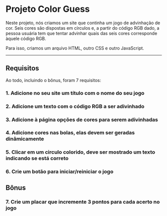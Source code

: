 # Projeto Color Guess

Neste projeto, nós criamos um site que continha um jogo de advinhação de cor. Seis cores são dispostas em círculos e, a partir do código RGB dado, a pessoa usuária tem que tentar advinhar quais das seis cores corresponde àquele código RGB.

Para isso, criamos um arquivo HTML, outro CSS e outro JavaScript.

---

## Requisitos

Ao todo, incluindo o bônus, foram 7 requisitos:

### 1. Adicione no seu site um título com o nome do seu jogo

### 2. Adicione um texto com o código RGB a ser adivinhado

### 3. Adicione à página opções de cores para serem adivinhadas

### 4. Adicione cores nas bolas, elas devem ser geradas dinâmicamente

### 5. Clicar em um circulo colorido, deve ser mostrado um texto indicando se está correto

### 6. Crie um botão para iniciar/reiniciar o jogo

## Bônus

### 7. Crie um placar que incremente 3 pontos para cada acerto no jogo